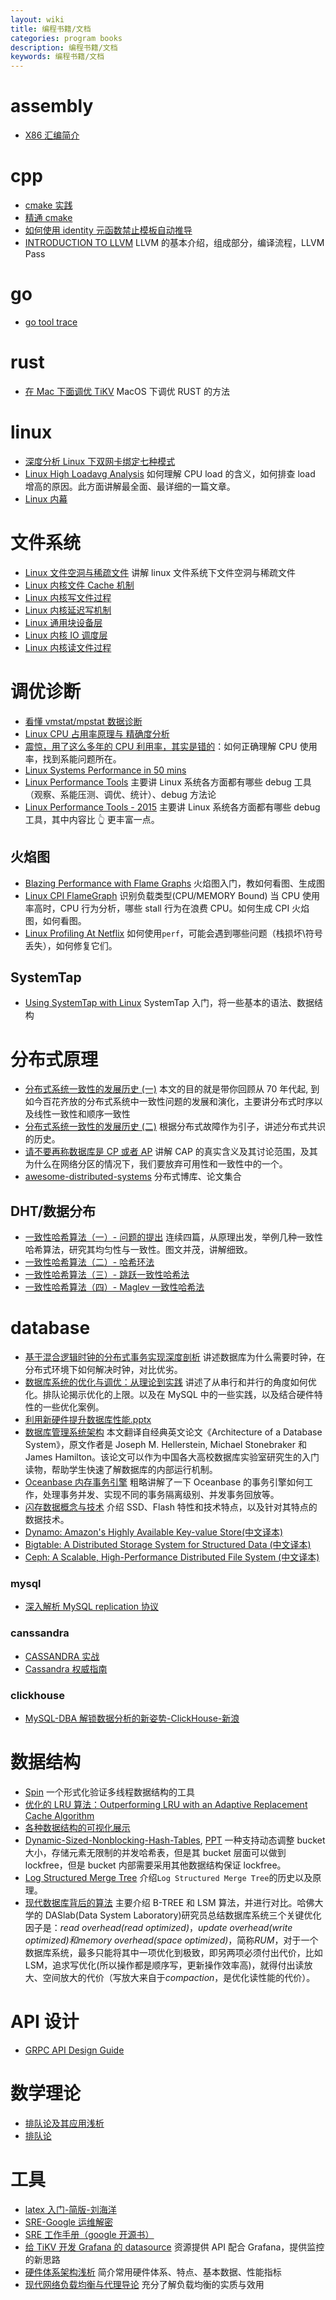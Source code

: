 ```yaml
---
layout: wiki
title: 编程书籍/文档
categories: program books
description: 编程书籍/文档
keywords: 编程书籍/文档
---
```


# assembly

- [X86 汇编简介](/images/posts/tools/CS356Unit4_x86_ISA.pdf)

# cpp

- [cmake 实践](/images/posts/cplusplus/CMake-Practice.pdf)
- [精通 cmake](/images/posts/cplusplus/mastering-cmake.pdf)
- [如何使用 identity 元函数禁止模板自动推导](/images/posts/cplusplus/the-identity-metafunction.pdf)
- [INTRODUCTION TO LLVM](/images/posts/cplusplus/19_LLVM.pdf) LLVM 的基本介绍，组成部分，编译流程，LLVM Pass

# go

- [go tool trace](/images/posts/go/Rhys-Hiltner-go-tool-trace-GopherCon-2017.pdf)

# rust

- [在 Mac 下面调优 TiKV](https://www.jianshu.com/p/a80010878def) MacOS 下调优 RUST 的方法

# linux

- [深度分析 Linux 下双网卡绑定七种模式](/images/posts/linux/深度分析Linux下双网卡绑定七种模式.pdf)
- [Linux High Loadavg Analysis](http://oliveryang.net/2017/12/linux-high-loadavg-analysis-1/) 如何理解 CPU load 的含义，如何排查 load 增高的原因。此方面讲解最全面、最详细的一篇文章。
- [Linux 内幕](https://0xax.gitbooks.io/linux-insides/content/)

# 文件系统

- [Linux 文件空洞与稀疏文件](/images/posts/filesystem/Linux_File_Hole_And_Sparse_Files.pdf) 讲解 linux 文件系统下文件空洞与稀疏文件
- [Linux 内核文件 Cache 机制](/images/posts/filesystem/Linux.Kernel.Cache.pdf)
- [Linux 内核写文件过程](/images/posts/filesystem/Linux.Kernel.Write.Procedure.pdf)
- [Linux 内核延迟写机制](http://www.ilinuxkernel.com/files/Linux.Kernel.Delay.Write.pdf)
- [Linux 通用块设备层](/images/posts/filesystem/Linux.Generic.Block.Layer.pdf)
- [Linux 内核 IO 调度层](/images/posts/filesystem/Linux.Kernel.IO.Scheduler.pdf)
- [Linux 内核读文件过程](/images/posts/filesystem/Linux.Kernel.Read.Procedure.pdf)

# 调优诊断

- [看懂 vmstat/mpstat 数据诊断](/images/posts/filesystem/Extreme-Linux-Performance-Monitoring-and-Tuning.pdf)
- [Linux CPU 占用率原理与 精确度分析](/images/posts/linux/Linux_CPU_Usage_Analysis.pdf)
- [震惊，用了这么多年的 CPU 利用率，其实是错的](https://mp.weixin.qq.com/s/KaDJ1EF5Y-ndjRv2iUO3cA)：如何正确理解 CPU 使用率，找到系能问题所在。
- [Linux Systems Performance in 50 mins](/images/posts/linux/Percona2016_LinuxSystemsPerf.pdf)
- [Linux Performance Tools](/images/posts/debug/Linux.Performance.Tools.Oct.2014.pdf) 主要讲 Linux 系统各方面都有哪些 debug 工具（观察、系能压测、调优、统计）、debug 方法论
- [Linux Performance Tools - 2015](/images/posts/debug/velocity2015linuxperftools-150527215912-lva1-app6891.pdf) 主要讲 Linux 系统各方面都有哪些 debug 工具，其中内容比 👆 更丰富一点。

## 火焰图

- [Blazing Performance with Flame Graphs](/images/posts/debug/LISA13_Flame_Graphs.pdf) 火焰图入门，教如何看图、生成图
- [Linux CPI FlameGraph](http://oliveryang.net/2018/03/linux-CPI-flamegraph/) 识别负载类型(CPU/MEMORY Bound) 当 CPU 使用率高时，CPU 行为分析，哪些 stall 行为在浪费 CPU。如何生成 CPI 火焰图，如何看图。
- [Linux Profiling At Netflix](/images/posts/debug/Linux.Profiling.at.Netflix.Feb.2015.pdf) 如何使用`perf`，可能会遇到哪些问题（栈损坏\符号丢失），如何修复它们。

## SystemTap

- [Using SystemTap with Linux](/images/posts/systemtap/Using-SystemTap-with-Linux.pdf) SystemTap 入门，将一些基本的语法、数据结构

# 分布式原理

- [分布式系统一致性的发展历史 (一)](https://danielw.cn/history-of-distributed-systems-1) 本文的目的就是带你回顾从 70 年代起, 到如今百花齐放的分布式系统中一致性问题的发展和演化，主要讲分布式时序以及线性一致性和顺序一致性
- [分布式系统一致性的发展历史 (二)](https://danielw.cn/history-of-distributed-systems-2) 根据分布式故障作为引子，讲述分布式共识的历史。
- [请不要再称数据库是 CP 或者 AP](https://blog.the-pans.com/cap/) 讲解 CAP 的真实含义及其讨论范围，及其为什么在网络分区的情况下，我们要放弃可用性和一致性中的一个。
- [awesome-distributed-systems](https://github.com/rShetty/awesome-distributed-systems) 分布式博库、论文集合

## DHT/数据分布

- [一致性哈希算法（一）- 问题的提出](https://writings.sh/post/consistent-hashing-algorithms-part-1-the-problem-and-the-concept) 连续四篇，从原理出发，举例几种一致性哈希算法，研究其均匀性与一致性。图文并茂，讲解细致。
- [一致性哈希算法（二）- 哈希环法](https://writings.sh/post/consistent-hashing-algorithms-part-2-consistent-hash-ring)
- [一致性哈希算法（三）- 跳跃一致性哈希法](https://writings.sh/post/consistent-hashing-algorithms-part-3-jump-consistent-hash)
- [一致性哈希算法（四）- Maglev 一致性哈希法](https://writings.sh/post/consistent-hashing-algorithms-part-4-maglev-consistent-hash)

# database

- [基于混合逻辑时钟的分布式事务实现深度剖析](/images/posts/database/基于HLC的分布式事务实现深度剖析.pdf) 讲述数据库为什么需要时钟，在分布式环境下如何解决时钟，对比优劣。
- [数据库系统的优化与调优：从理论到实践](/images/posts/database/数据库系统的优化与调优：从理论到实践.pdf) 讲述了从串行和并行的角度如何优化。排队论揭示优化的上限。以及在 MySQL 中的一些实践，以及结合硬件特性的一些优化案例。
- [利用新硬件提升数据库性能.pptx](/images/posts/database/利用新硬件提升数据库性能.pptx)
- [数据库管理系统架构](/images/posts/database/Architecture-of-a-Database-System.pdf) 本文翻译自经典英文论文《Architecture of a Database System》，原文作者是 Joseph M. Hellerstein, Michael Stonebraker 和 James Hamilton。该论文可以作为中国各大高校数据库实验室研究生的入门读物，帮助学生快速了解数据库的内部运行机制。
- [Oceanbase 内存事务引擎](/images/posts/database/OceanBase-memory-transaction-engine.pdf) 粗略讲解了一下 Oceanbase 的事务引擎如何工作，处理事务并发、实现不同的事务隔离级别、并发事务回放等。
- [闪存数据概念与技术](/images/posts/database/flash_database_book.pdf) 介绍 SSD、Flash 特性和技术特点，以及针对其特点的数据技术。
- [Dynamo: Amazon's Highly Available Key-value Store(中文译本)](https://arthurchiao.github.io/blog/amazon-dynamo-zh/)
- [Bigtable: A Distributed Storage System for Structured Data (中文译本)](https://arthurchiao.github.io/blog/google-bigtable-zh/)
- [Ceph: A Scalable, High-Performance Distributed File System (中文译本)](https://arthurchiao.github.io/blog/ceph-osdi-zh/)

### mysql

- [深入解析 MySQL replication 协议](https://www.jianshu.com/p/5e6b33d8945f)

### canssandra

- [CASSANDRA 实战](/images/posts/database/canssandra/CASSANDRA实战[白色].pdf)
- [Cassandra 权威指南](/images/posts/database/canssandra/Cassandra权威指南.pdf)

### clickhouse

- [MySQL-DBA 解锁数据分析的新姿势-ClickHouse-新浪](/images/posts/database/clickhouse/MySQL-DBA解锁数据分析的新姿势-ClickHouse-新浪.pdf)

# 数据结构

- [Spin](http://spinroot.com/) 一个形式化验证多线程数据结构的工具
- [优化的 LRU 算法：Outperforming LRU with an Adaptive Replacement Cache Algorithm](/images/posts/datastructure/ARC.pdf)
- [各种数据结构的可视化展示](https://www.cs.usfca.edu/~galles/visualization/Algorithms.html)
- [Dynamic-Sized-Nonblocking-Hash-Tables](/images/posts/datastructure/Dynamic-Sized-Nonblocking-Hash-Tables.pdf), [PPT](/images/posts/datastructure/Dynamic-Sized_Nonblocking_Hash_Tables.pptx) 一种支持动态调整 bucket 大小，存储元素无限制的并发哈希表，但是其 bucket 层面可以做到 lockfree，但是 bucket 内部需要采用其他数据结构保证 lockfree。
- [Log Structured Merge Tree](/images/posts/database/lsmtree-170129180333.pdf) 介绍`Log Structured Merge Tree`的历史以及原理。
- [现代数据库背后的算法](/images/posts/datastructure/Algorithms_Behind_Modern_Storage_Systems.pdf) 主要介绍 B-TREE 和 LSM 算法，并进行对比。哈佛大学的 DASlab(Data System Laboratory)研究员总结数据库系统三个关键优化因子是：_read overhead(read optimized)_，*update overhead(write optimized)*和*memory overhead(space optimized)*，简称*RUM*，对于一个数据库系统，最多只能将其中一项优化到极致，即另两项必须付出代价，比如 LSM，追求写优化(所以操作都是顺序写，更新操作效率高)，就得付出读放大、空间放大的代价（写放大来自于*compaction*，是优化读性能的代价）。

# API 设计

- [GRPC API Design Guide](https://cloud.google.com/apis/design/)

# 数学理论

- [排队论及其应用浅析](/images/posts/math/排队论及其应用浅析.pdf)
- [排队论](http://netedu.xauat.edu.cn/jpkc/netedu/jpkc/ycx/kcjy/kejian/pdf/09.pdf)

# 工具

- [latex 入门-简版-刘海洋](/images/wiki/latex入门-简版-刘海洋.pdf)
- [SRE-Google 运维解密](/images/blog/SRE-Google.pdf)
- [SRE 工作手册（google 开源书）](/images/posts/com/the-site-reliability-workbook-next18.pdf)
- [给 TiKV 开发 Grafana 的 datasource](https://www.jianshu.com/p/057fe9e57274) 资源提供 API 配合 Grafana，提供监控的新思路
- [硬件体系架构浅析](/images/posts/tools/硬件体系架构浅析.pdf) 简介常用硬件体系、特点、基本数据、性能指标
- [现代网络负载均衡与代理导论](https://arthurchiao.github.io/blog/intro-to-modern-lb-and-proxy-zh/) 充分了解负载均衡的实质与效用
